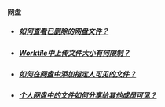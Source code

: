 #### 网盘

* ##### [如何查看已删除的网盘文件？](https://worktile.com/club/baike/bd6835eb27464227be26cc97bda5f600) 

* ##### [Worktile中上传文件大小有何限制？](https://worktile.com/club/baike/84f91528cf1b4ad7bab4297ee69fcf65) 

* ##### [如何在网盘中添加指定人可见的文件？](https://worktile.com/club/thread/1a16b8627cd741aca63c82406e260191) 

* ##### [个人网盘中的文件如何分享给其他成员可见？ ](https://worktile.com/club/thread/002f438375504933911a55d9532d0fd8)